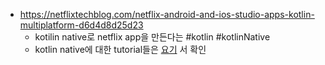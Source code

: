 - https://netflixtechblog.com/netflix-android-and-ios-studio-apps-kotlin-multiplatform-d6d4d8d25d23
	- kotilin native로 netflix app을 만든다는 #kotlin #kotlinNative
	- kotlin native에 대한 tutorial들은 [요기](https://play.kotlinlang.org/hands-on/Networking%20and%20Data%20Storage%20with%20Kotlin%20Multiplatfrom%20Mobile/01_Introduction) 서 확인